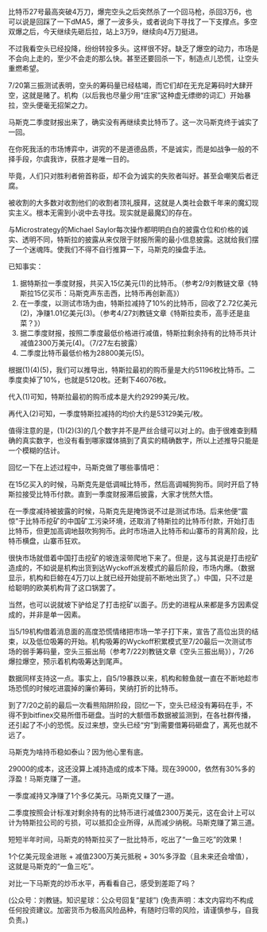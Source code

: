 
比特币27号最高突破4万刀，爆完空头之后突然杀了一个回马枪，杀回3万6，也可以说是回踩了一下dMA5，爆了一波多头，或者说向下寻找了一下支撑点。多空双爆之后，今天继续先砸后拉，站上3万9，继续向4万刀挺进。

不过我看空头已经投降，纷纷转投多头。这样很不好。缺乏了爆空的动力，市场是不会向上走的，至少不会走的那么快。甚至还要回杀一下，制造点儿恐慌，让空头重燃希望。

7/20第三振测试表明，空头的筹码量已经枯竭，而它们却在无充足筹码时大肆开空，这就是赌了。机构（以后我也尽量少用“庄家”这种虚无缥缈的词汇）开始暴拉，空头便毫无招架之力。

马斯克二季度财报出来了，确实没有再继续卖比特币了。这一次马斯克终于诚实了一回。

在你死我活的市场博弈中，讲究的不是道德品质，不是诚实，而是如战争一般的不择手段，尔虞我诈，获胜才是唯一目的。

毕竟，人们只对胜利者俯首称臣，却不会为诚实的失败者叫好。甚至会嘲笑后者迂腐。

被收割的大多数对收割他们的收割者顶礼膜拜，这就是人类社会数千年来的魔幻现实主义。根本无需到小说中去寻找。现实就是最魔幻的存在。

与Microstrategy的Michael Saylor每次操作都明明白白的披露仓位和价格的诚实、透明不同，特斯拉的披露从来仅限于财报所需的最小信息披露。这就给我们摆了一个迷魂阵。使我们不得不自行推算一下，马斯克的操盘手法。

已知事实：

1. 据特斯拉一季度财报，共买入15亿美元(1)的比特币。（参考2/9刘教链文章《特斯拉15亿买币：马斯克声东击西，比特币再创新高》）
2. 在一季度，以测试市场为由，特斯拉减持了10%的比特币，回收了2.72亿美元(2)，净赚1.01亿美元(3)。（参考4/27刘教链文章《特斯拉卖币，高手还是韭菜？》）
3. 据二季度财报，按照二季度最低价格进行减值，特斯拉剩余持有的比特币共计减值2300万美元(4)。（7/27左右披露）
4. 二季度比特币最低价格为28800美元(5)。

根据(1)(4)(5)，我们可以推导出，特斯拉最初的购币量是大约51196枚比特币。二季度卖掉了10%，也就是5120枚。还剩下46076枚。

代入(1)可知，特斯拉最初的购币成本是大约29299美元/枚。

再代入(2)可知，一季度特斯拉减持的均价大约是53129美元/枚。

值得注意的是，(1)(2)(3)的几个数字并不是严丝合缝可以对上的。由于很难查到精确的真实数字，也没有看到哪家媒体搞到了真实的精确数字，所以上述推导只能是一个模糊的估计。

回忆一下在上述过程中，马斯克做了哪些事情吧：

在15亿买入的时候，马斯克先是低调喊比特币，然后高调喊狗狗币。同时开启了特斯拉接受比特币付款。直到一季度财报滞后披露，大家才恍然大悟。

在一季度减持被披露的时候，马斯克先是掩饰说不过是测试市场。后来他便“震惊”于比特币挖矿的中国矿工污染环境，还取消了特斯拉的比特币付款，开始打击比特币，但更加高调地鼓吹狗狗币。此时市场进入比特币和山寨币的背离阶段，比特币横盘，山寨币狂欢。

很快市场就借着中国打击挖矿的坡连滚带爬地下来了。但是，这与其说是打击挖矿造成的，不如说是机构出货到达Wyckoff派发模式的最后阶段，市场内爆。（数据显示，机构和巨鲸在4万刀以上就已经开始提前不断地出货了。）中国，只不过是给聪明的欧美机构背了这口锅罢了。

当然，也可以说就坡下驴给足了打击挖矿以面子。历史的进程从来都是多方因素促成的，并非是单一因素。

当5/19机构借着消息面的高度恐慌情绪把市场一竿子打下来，宣告了高位出货的结束，以及低位吸筹的开始。机构吸筹的Wyckoff积累模式至7/20最后一次测试市场的弱手筹码量，空头三振出局（参考7/22刘教链文章《空头三振出局》），7/26爆拉爆空，预示着机构吸筹达到尾声。

数据同样支持这一点。事实上，自5/19暴跌以来，机构和鲸鱼就一直在不断地趁市场恐慌的时候吃进震掉的廉价筹码，笑纳打折的比特币。

到了7/20之前的最后一次看熊陷阱阶段，回忆一下，空头已经没有筹码在手，不得不到bitfinex交易所借币砸盘。当时的大额借币数据被监测到，在各社群传播，还引起了不小的恐慌。反过来想，空头已经“穷”到需要借筹码砸盘了，离死也就不远了。

马斯克为啥持币稳如泰山？因为他心里有底。

29000的成本，这还没算上减持造成的成本下降。现在39000，依然有30%多的浮盈！马斯克赚了一道。

一季度减持又净赚了1个多亿美元。马斯克又赚了一道。

二季度按照会计标准对剩余持有的比特币进行减值2300万美元，这在会计上可以计为特斯拉公司的亏损，可以抵扣企业所得，从而减少纳税。马斯克赚了第三道。

短短半年时间，马斯克的特斯拉买了一批比特币，吃出了“一鱼三吃”的效果！

1个亿美元现金进账 + 减值2300万美元抵税 + 30%多浮盈（且未来还会增值），这就是马斯克的“一鱼三吃”。

对比一下马斯克的炒币水平，再看看自己，感受到差距了吗？

(公众号：刘教链。知识星球：公众号回复“星球”)
(免责声明：本文内容均不构成任何投资建议。加密货币为极高风险品种，有随时归零的风险，请谨慎参与，自我负责。)
